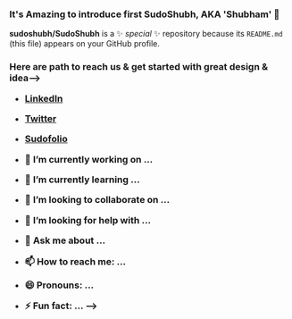 ### It's Amazing to introduce first SudoShubh, AKA 'Shubham'   👋

**sudoshubh/SudoShubh** is a ✨ _special_ ✨ repository because its `README.md` (this file) appears on your GitHub profile.

<h3> Here are path to reach us & get started with great  design & idea-->

- <a href = "https://www.linkedin.com/in/sudoshubh/"> LinkedIn</a><br>
- <a href ="https://twitter.com/sudoshubh"> Twitter</a><br>
- <a href = "https://uiuxdesigner908857223.wordpress.com/">Sudofolio</a>


- 🔭 I’m currently working on ...
- 🌱 I’m currently learning ...
- 👯 I’m looking to collaborate on ...
- 🤔 I’m looking for help with ...
- 💬 Ask me about ...
- 📫 How to reach me: ...
- 😄 Pronouns: ...
- ⚡ Fun fact: ...
-->
